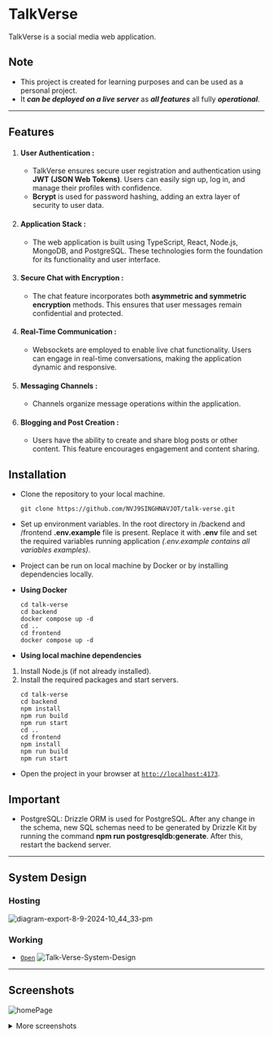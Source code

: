 # TalkVerse

TalkVerse is a social media web application.

## Note

- This project is created for learning purposes and can be used as a personal project.
- It **_can be deployed on a live server_** as **_all features_** all fully **_operational_**.

---

## Features

1. #### User Authentication :

   - TalkVerse ensures secure user registration and authentication using **JWT (JSON Web Tokens)**. Users can easily sign up, log in, and manage their profiles with confidence.
   - **Bcrypt** is used for password hashing, adding an extra layer of security to user data.

2. #### Application Stack :

   - The web application is built using TypeScript, React, Node.js, MongoDB, and PostgreSQL. These technologies form the foundation for its functionality and user interface.

3. #### Secure Chat with Encryption :

   - The chat feature incorporates both **asymmetric and symmetric encryption** methods. This ensures that user messages remain confidential and protected.

4. #### Real-Time Communication :

   - Websockets are employed to enable live chat functionality. Users can engage in real-time conversations, making the application dynamic and responsive.

5. #### Messaging Channels :

   - Channels organize message operations within the application.

6. #### Blogging and Post Creation :

   - Users have the ability to create and share blog posts or other content. This feature encourages engagement and content sharing.

## Installation

- Clone the repository to your local machine.
  ```
  git clone https://github.com/NVJ9SINGHNAVJOT/talk-verse.git
  ```
- Set up environment variables.
  In the root directory in /backend and /frontend **.env.example** file is present. Replace it with **.env** file and set the required variables running application _(.env.example contains all variables examples)_.
- Project can be run on local machine by Docker or by installing dependencies locally.
- **Using Docker**

  ```
  cd talk-verse
  cd backend
  docker compose up -d
  cd ..
  cd frontend
  docker compose up -d
  ```

- **Using local machine dependencies**

1. Install Node.js (if not already installed).
2. Install the required packages and start servers.
   ```
   cd talk-verse
   cd backend
   npm install
   npm run build
   npm run start
   cd ..
   cd frontend
   npm install
   npm run build
   npm run start
   ```

- Open the project in your browser at [`http://localhost:4173`](http://localhost:4173).

## Important

- PostgreSQL: Drizzle ORM is used for PostgreSQL. After any change in the schema, new SQL schemas need to be generated by Drizzle Kit by running the command **npm run postgresqldb:generate**. After this, restart the backend server.

---

## System Design

   ### Hosting
   ![diagram-export-8-9-2024-10_44_33-pm](https://github.com/user-attachments/assets/05ef3440-37d6-4654-b64c-6c0775280c29)

   ### Working
   - [`Open`](https://raw.githubusercontent.com/NVJ9SINGHNAVJOT/pro-talk-verse/5e773fb5f7f09a6c318d26a5e18950076bddf48b/Talk-Verse-System-Design.svg?token=A46TLFB6OXTD7XXZSVUWYDDG3MP5O)
   ![Talk-Verse-System-Design](https://raw.githubusercontent.com/NVJ9SINGHNAVJOT/pro-talk-verse/5e773fb5f7f09a6c318d26a5e18950076bddf48b/Talk-Verse-System-Design.svg?token=A46TLFB6OXTD7XXZSVUWYDDG3MP5O)

---

## Screenshots

![homePage](https://github.com/user-attachments/assets/3c0e46a5-4c70-4a6e-a178-fb14836ccfa4)


<details>
  <summary>More screenshots</summary>

![signUpPage](https://github.com/user-attachments/assets/119dd678-4742-47bc-a265-037567a67333)
![about_us](https://github.com/user-attachments/assets/a69b9f29-eb4b-4ced-84e2-ea75cabe2082)
![contact_us](https://github.com/user-attachments/assets/6598e1b3-6eea-42be-b9da-047394987130)
![blogPage](https://github.com/user-attachments/assets/314c6756-ed25-482e-9aa8-0a8d836d4869)
![post_story](https://github.com/user-attachments/assets/81c0036a-0a3c-4790-9785-cd94fb18d46e)
![create_group](https://github.com/user-attachments/assets/b0727daf-196f-44f6-8064-164da71dc9f0)
![talk_page_2](https://github.com/user-attachments/assets/69c956dc-ef84-446f-b76e-4bc1007c80bf)
![talk_page_1](https://github.com/user-attachments/assets/903e8090-0246-405d-ac17-9501821065cf)
![search_2](https://github.com/user-attachments/assets/bac014f5-ee20-4aef-b3c2-107fdcd8900c)
![search_1](https://github.com/user-attachments/assets/de28c945-0da3-4e40-8963-cd5f1db340d7)
![profile](https://github.com/user-attachments/assets/a4360a27-49a8-4752-a70f-02e01a8fff12)
![saved_posts](https://github.com/user-attachments/assets/283186e4-9713-4c72-8684-99c3add3b8c9)
![private_key](https://github.com/user-attachments/assets/eeb59597-35a6-4812-a095-f5ebd855853b)
![post_review](https://github.com/user-attachments/assets/3a7827a9-0740-48c0-a840-be35c84b6386)
![loginPage](https://github.com/user-attachments/assets/f69df482-5576-45c6-a70d-4a3ed9b38738)
![followers](https://github.com/user-attachments/assets/234d8ab3-94bf-4ac4-b185-80769c6d5d15)
![skeleton](https://github.com/user-attachments/assets/9a059f74-fc57-48b3-9c8f-90dafa05fab3)


</details>
